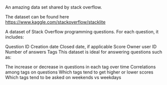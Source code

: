 An amazing data set shared by stack overflow.

The dataset can be found here https://www.kaggle.com/stackoverflow/stacklite

A dataset of Stack Overflow programming questions. For each question, it includes:

Question ID
Creation date
Closed date, if applicable
Score
Owner user ID
Number of answers
Tags
This dataset is ideal for answering questions such as:

The increase or decrease in questions in each tag over time
Correlations among tags on questions
Which tags tend to get higher or lower scores
Which tags tend to be asked on weekends vs weekdays

